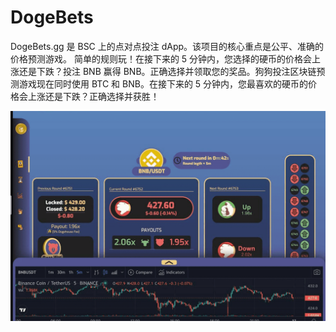 # DogeBets

DogeBets.gg 是 BSC 上的点对点投注 dApp。该项目的核心重点是公平、准确的价格预测游戏。
简单的规则玩！在接下来的 5 分钟内，您选择的硬币的价格会上涨还是下跌？投注 BNB 赢得 BNB。正确选择并领取您的奖品。狗狗投注区块链预测游戏现在同时使用 BTC 和 BNB。在接下来的 5 分钟内，您最喜欢的硬币的价格会上涨还是下跌？正确选择并获胜！

![dogebets-dapp-games-bsc-image1_1c8c05d4953d9523b54227435a9d52b0](dogebets-dapp-games-bsc-image1_1c8c05d4953d9523b54227435a9d52b0.png)
